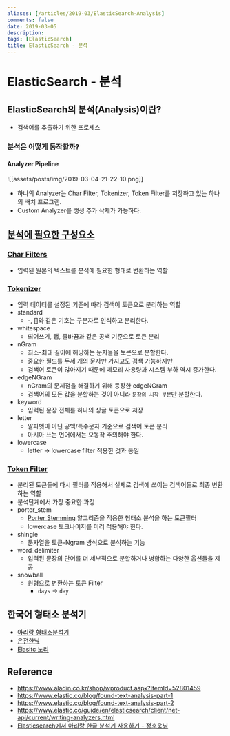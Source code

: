 ```yaml
---
aliases: [/articles/2019-03/ElasticSearch-Analysis]
comments: false
date: 2019-03-05
description: 
tags: [ElasticSearch]
title: ElasticSearch - 분석
---
```

# ElasticSearch - 분석
## ElasticSearch의 분석(Analysis)이란?
- 검색어를 추출하기 위한 프로세스

### 분석은 어떻게 동작할까?

#### Analyzer Pipeline
![[assets/posts/img/2019-03-04-21-22-10.png]]

- 하나의 Analyzer는 Char Filter, Tokenizer, Token Filter를 저장하고 있는 하나의 배치 프로그램.
- Custom Analyzer를 생성 추가 삭제가 가능하다.

## [분석에 필요한 구성요소](https://www.elastic.co/guide/en/elasticsearch/reference/current/analyzer-anatomy.html)

### [Char Filters](https://www.elastic.co/guide/en/elasticsearch/reference/current/analysis-charfilters.html)
- 입력된 원본의 텍스트를 분석에 필요한 형태로 변환하는 역할

### [Tokenizer](https://www.elastic.co/guide/en/elasticsearch/reference/current/analysis-tokenizers.html)
- 입력 데이터를 설정된 기준에 따라 검색어 토큰으로 분리하는 역할
- standard
    - -, []와 같은 기호는 구분자로 인식하고 분리한다.
- whitespace
    - 띄어쓰기, 탭, 줄바꿈과 같은 공백 기준으로 토큰 분리
- nGram
    - 최소-최대 길이에 해당하는 문자들을 토큰으로 분할한다.
    - 중요한 필드를 두세 개의 문자만 가지고도 검색 가능하지만
    - 검색어 토큰이 많아지기 때문에 메모리 사용량과 시스템 부하 역시 증가한다.
- edgeNGram
    - nGram의 문제점을 해결하기 위해 등장한 edgeNGram
    - 검색어의 모든 값을 분할하는 것이 아니라 `문장의 시작 부분`만 분할한다.
- keyword
    - 입력된 문장 전체를 하나의 싱글 토큰으로 저장
- letter
    - 알파벳이 아닌 공백/특수문자 기준으로 검색어 토큰 분리
    - 아시아 쓰는 언어에서는 오동작 주의해야 한다.
- lowercase
    - letter -> lowercase filter 적용한 것과 동일


### [Token Filter](https://www.elastic.co/guide/en/elasticsearch/reference/current/analysis-tokenfilters.html)
- 분리된 토큰들에 다시 필터를 적용해서 실제로 검색에 쓰이는 검색어들로 최종 변환하는 역할
- 분석단계에서 가장 중요한 과정
- porter_stem
    - [Porter Stemming](https://tartarus.org/martin/PorterStemmer/) 알고리즘을 적용한 형태소 분석을 하는 토큰필터
    - lowercase 토크나이저를 미리 적용해야 한다.
- shingle
    - 문자열을 토큰-Ngram 방식으로 분석하는 기능
- word_delimiter
    - 입력된 문장의 단어를 더 세부적으로 분할하거나 병합하는 다양한 옵션들을 제공
- snowball
    - 원형으로 변환하는 토큰 Filter
        - `days` -> `day`




## 한국어 형태소 분석기
- [아리랑 형태소분석기](https://github.com/korlucene)
- [은전한닢](http://eunjeon.blogspot.com/)
- [Elasitc 노리](https://www.elastic.co/kr/blog/nori-the-official-elasticsearch-plugin-for-korean-language-analysis)



## Reference
- <https://www.aladin.co.kr/shop/wproduct.aspx?ItemId=52801459>
- <https://www.elastic.co/blog/found-text-analysis-part-1>
- <https://www.elastic.co/blog/found-text-analysis-part-2>
- <https://www.elastic.co/guide/en/elasticsearch/client/net-api/current/writing-analyzers.html>
- [Elasticsearch에서 아리랑 한글 분석기 사용하기 - 정호욱님](https://www.elastic.co/kr/blog/arirang-analyzer-with-elasticsearch)
